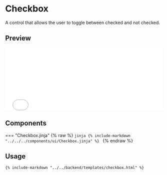 # Checkbox

A control that allows the user to toggle between checked and not checked.


## Preview
<iframe
src="{{ preview_url}}/components/checkbox"
style="width: 100%; height: 200px; border: none;">
</iframe>

## Components

=== "Checkbox.jinja"
{% raw %}
    ```jinja
    {% include-markdown "../../../components/ui/Checkbox.jinja" %}
    ```
{% endraw %}    

## Usage

```html
{% include-markdown "../../backend/templates/checkbox.html" %}
```
